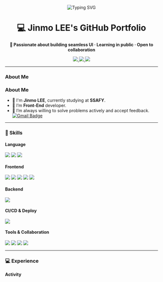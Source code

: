 <!-- Title Banner -->
<p align="center">
  <img src="https://readme-typing-svg.demolab.com?font=Fira+Code&size=28&pause=1000&color=F78C6C&center=true&vCenter=true&width=500&lines=Hi+there+👋+I'm+Jinmo+LEE!;Front-End+Developer+%F0%9F%9A%80;Currently+studying+at+SSAFY!" alt="Typing SVG" />
</p>

<h1 align="center">💻 Jinmo LEE's GitHub Portfolio</h1>

<p align="center">
  <strong>🚀 Passionate about building seamless UI · Learning in public · Open to collaboration</strong>
</p>

<p align="center">
  <a href="mailto:lsoul1028@gmail.com">
    <img src="https://img.shields.io/badge/Gmail-EA4335?style=for-the-badge&logo=Gmail&logoColor=white"/>
  </a>
  <a href="https://github.com/lsoul1028">
    <img src="https://img.shields.io/badge/GitHub-181717?style=for-the-badge&logo=github&logoColor=white"/>
  </a>
  <a href="https://www.notion.so/">
    <img src="https://img.shields.io/badge/Notion-000000?style=for-the-badge&logo=notion&logoColor=white"/>
  </a>
</p>

---

### About Me


### About Me

- 👋 I'm **Jinmo LEE**, currently studying at **SSAFY**.  
- 💬 I’m **Front-End** developer.  
- 🚀 I’m always willing to solve problems actively and accept feedback.  
[![Gmail Badge](https://img.shields.io/badge/Gmail-EA4335?style=flat&logo=Gmail&logoColor=white)](mailto:lsoul1028@gmail.com)

---

### 🔧 Skills

#### Language  
<div>
  <img src="https://img.shields.io/badge/Python-3776AB?style=flat-square&logo=Python&logoColor=white"/>
  <img src="https://img.shields.io/badge/JavaScript-F7DF1E?style=flat-square&logo=JavaScript&logoColor=black"/>
  <img src="https://img.shields.io/badge/TypeScript-3178C6?style=flat-square&logo=TypeScript&logoColor=white"/>
</div>

#### Frontend  
<div>
  <img src="https://img.shields.io/badge/HTML5-E34F26?style=flat-square&logo=HTML5&logoColor=white"/>
  <img src="https://img.shields.io/badge/CSS3-1572B6?style=flat-square&logo=CSS3&logoColor=white"/>
  <img src="https://img.shields.io/badge/React-61DAFB?style=flat-square&logo=React&logoColor=white"/>
  <img src="https://img.shields.io/badge/Vue.js-4FC08D?style=flat-square&logo=Vue.js&logoColor=white"/>
  <img src="https://img.shields.io/badge/Vite-646CFF?style=flat-square&logo=Vite&logoColor=white"/>
</div>

#### Backend  
<div>
  <img src="https://img.shields.io/badge/Django-092E20?style=flat-square&logo=Django&logoColor=white"/>
</div>

#### CI/CD & Deploy  
<div>
  <img src="https://img.shields.io/badge/Vercel-000000?style=flat-square&logo=vercel&logoColor=white"/>
</div>

#### Tools & Collaboration  
<div>
  <img src="https://img.shields.io/badge/Git-F05032?style=flat-square&logo=git&logoColor=white"/>
  <img src="https://img.shields.io/badge/GitHub-181717?style=flat-square&logo=github&logoColor=white"/>
  <img src="https://img.shields.io/badge/Figma-F24E1E?style=flat-square&logo=figma&logoColor=white"/>
  <img src="https://img.shields.io/badge/Notion-000000?style=flat-square&logo=notion&logoColor=white"/>
</div>

---

### 💻 Experience

#### Activity
<!-- 여기에 활동이나 프로젝트 경험 작성 -->
